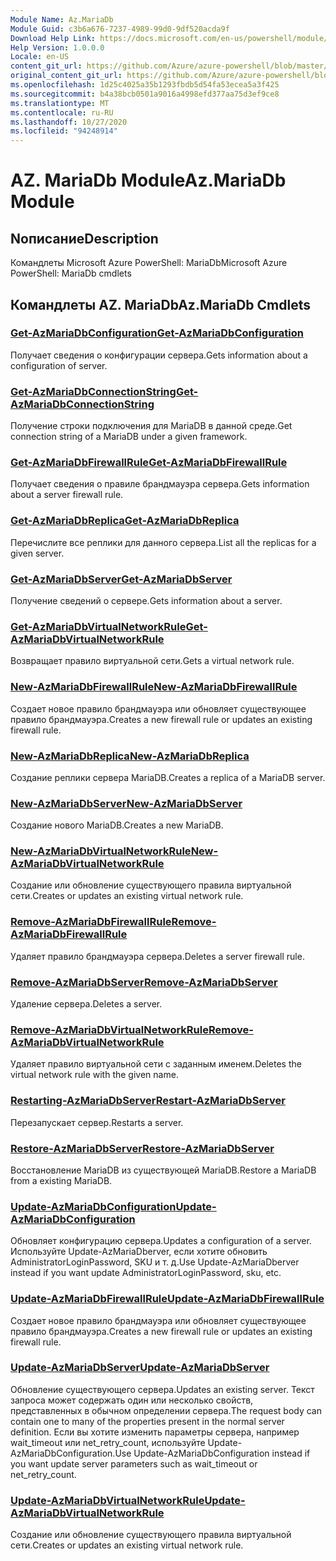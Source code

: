 ```yaml
---
Module Name: Az.MariaDb
Module Guid: c3b6a676-7237-4989-99d0-9df520acda9f
Download Help Link: https://docs.microsoft.com/en-us/powershell/module/az.mariadb
Help Version: 1.0.0.0
Locale: en-US
content_git_url: https://github.com/Azure/azure-powershell/blob/master/src/MariaDb/help/Az.MariaDb.md
original_content_git_url: https://github.com/Azure/azure-powershell/blob/master/src/MariaDb/help/Az.MariaDb.md
ms.openlocfilehash: 1d25c4025a35b1293fbdb5d54fa53ecea5a3f425
ms.sourcegitcommit: b4a38bcb0501a9016a4998efd377aa75d3ef9ce8
ms.translationtype: MT
ms.contentlocale: ru-RU
ms.lasthandoff: 10/27/2020
ms.locfileid: "94248914"
---
```

# <span data-ttu-id="6354e-101">AZ. MariaDb Module</span><span class="sxs-lookup"><span data-stu-id="6354e-101">Az.MariaDb Module</span></span>
## <span data-ttu-id="6354e-102">Nописание</span><span class="sxs-lookup"><span data-stu-id="6354e-102">Description</span></span>
<span data-ttu-id="6354e-103">Командлеты Microsoft Azure PowerShell: MariaDb</span><span class="sxs-lookup"><span data-stu-id="6354e-103">Microsoft Azure PowerShell: MariaDb cmdlets</span></span>

## <span data-ttu-id="6354e-104">Командлеты AZ. MariaDb</span><span class="sxs-lookup"><span data-stu-id="6354e-104">Az.MariaDb Cmdlets</span></span>
### [<span data-ttu-id="6354e-105">Get-AzMariaDbConfiguration</span><span class="sxs-lookup"><span data-stu-id="6354e-105">Get-AzMariaDbConfiguration</span></span>](Get-AzMariaDbConfiguration.md)
<span data-ttu-id="6354e-106">Получает сведения о конфигурации сервера.</span><span class="sxs-lookup"><span data-stu-id="6354e-106">Gets information about a configuration of server.</span></span>

### [<span data-ttu-id="6354e-107">Get-AzMariaDbConnectionString</span><span class="sxs-lookup"><span data-stu-id="6354e-107">Get-AzMariaDbConnectionString</span></span>](Get-AzMariaDbConnectionString.md)
<span data-ttu-id="6354e-108">Получение строки подключения для MariaDB в данной среде.</span><span class="sxs-lookup"><span data-stu-id="6354e-108">Get connection string of a MariaDB under a given framework.</span></span>

### [<span data-ttu-id="6354e-109">Get-AzMariaDbFirewallRule</span><span class="sxs-lookup"><span data-stu-id="6354e-109">Get-AzMariaDbFirewallRule</span></span>](Get-AzMariaDbFirewallRule.md)
<span data-ttu-id="6354e-110">Получает сведения о правиле брандмауэра сервера.</span><span class="sxs-lookup"><span data-stu-id="6354e-110">Gets information about a server firewall rule.</span></span>

### [<span data-ttu-id="6354e-111">Get-AzMariaDbReplica</span><span class="sxs-lookup"><span data-stu-id="6354e-111">Get-AzMariaDbReplica</span></span>](Get-AzMariaDbReplica.md)
<span data-ttu-id="6354e-112">Перечислите все реплики для данного сервера.</span><span class="sxs-lookup"><span data-stu-id="6354e-112">List all the replicas for a given server.</span></span>

### [<span data-ttu-id="6354e-113">Get-AzMariaDbServer</span><span class="sxs-lookup"><span data-stu-id="6354e-113">Get-AzMariaDbServer</span></span>](Get-AzMariaDbServer.md)
<span data-ttu-id="6354e-114">Получение сведений о сервере.</span><span class="sxs-lookup"><span data-stu-id="6354e-114">Gets information about a server.</span></span>

### [<span data-ttu-id="6354e-115">Get-AzMariaDbVirtualNetworkRule</span><span class="sxs-lookup"><span data-stu-id="6354e-115">Get-AzMariaDbVirtualNetworkRule</span></span>](Get-AzMariaDbVirtualNetworkRule.md)
<span data-ttu-id="6354e-116">Возвращает правило виртуальной сети.</span><span class="sxs-lookup"><span data-stu-id="6354e-116">Gets a virtual network rule.</span></span>

### [<span data-ttu-id="6354e-117">New-AzMariaDbFirewallRule</span><span class="sxs-lookup"><span data-stu-id="6354e-117">New-AzMariaDbFirewallRule</span></span>](New-AzMariaDbFirewallRule.md)
<span data-ttu-id="6354e-118">Создает новое правило брандмауэра или обновляет существующее правило брандмауэра.</span><span class="sxs-lookup"><span data-stu-id="6354e-118">Creates a new firewall rule or updates an existing firewall rule.</span></span>

### [<span data-ttu-id="6354e-119">New-AzMariaDbReplica</span><span class="sxs-lookup"><span data-stu-id="6354e-119">New-AzMariaDbReplica</span></span>](New-AzMariaDbReplica.md)
<span data-ttu-id="6354e-120">Создание реплики сервера MariaDB.</span><span class="sxs-lookup"><span data-stu-id="6354e-120">Creates a replica of a MariaDB server.</span></span>

### [<span data-ttu-id="6354e-121">New-AzMariaDbServer</span><span class="sxs-lookup"><span data-stu-id="6354e-121">New-AzMariaDbServer</span></span>](New-AzMariaDbServer.md)
<span data-ttu-id="6354e-122">Создание нового MariaDB.</span><span class="sxs-lookup"><span data-stu-id="6354e-122">Creates a new MariaDB.</span></span>

### [<span data-ttu-id="6354e-123">New-AzMariaDbVirtualNetworkRule</span><span class="sxs-lookup"><span data-stu-id="6354e-123">New-AzMariaDbVirtualNetworkRule</span></span>](New-AzMariaDbVirtualNetworkRule.md)
<span data-ttu-id="6354e-124">Создание или обновление существующего правила виртуальной сети.</span><span class="sxs-lookup"><span data-stu-id="6354e-124">Creates or updates an existing virtual network rule.</span></span>

### [<span data-ttu-id="6354e-125">Remove-AzMariaDbFirewallRule</span><span class="sxs-lookup"><span data-stu-id="6354e-125">Remove-AzMariaDbFirewallRule</span></span>](Remove-AzMariaDbFirewallRule.md)
<span data-ttu-id="6354e-126">Удаляет правило брандмауэра сервера.</span><span class="sxs-lookup"><span data-stu-id="6354e-126">Deletes a server firewall rule.</span></span>

### [<span data-ttu-id="6354e-127">Remove-AzMariaDbServer</span><span class="sxs-lookup"><span data-stu-id="6354e-127">Remove-AzMariaDbServer</span></span>](Remove-AzMariaDbServer.md)
<span data-ttu-id="6354e-128">Удаление сервера.</span><span class="sxs-lookup"><span data-stu-id="6354e-128">Deletes a server.</span></span>

### [<span data-ttu-id="6354e-129">Remove-AzMariaDbVirtualNetworkRule</span><span class="sxs-lookup"><span data-stu-id="6354e-129">Remove-AzMariaDbVirtualNetworkRule</span></span>](Remove-AzMariaDbVirtualNetworkRule.md)
<span data-ttu-id="6354e-130">Удаляет правило виртуальной сети с заданным именем.</span><span class="sxs-lookup"><span data-stu-id="6354e-130">Deletes the virtual network rule with the given name.</span></span>

### [<span data-ttu-id="6354e-131">Restarting-AzMariaDbServer</span><span class="sxs-lookup"><span data-stu-id="6354e-131">Restart-AzMariaDbServer</span></span>](Restart-AzMariaDbServer.md)
<span data-ttu-id="6354e-132">Перезапускает сервер.</span><span class="sxs-lookup"><span data-stu-id="6354e-132">Restarts a server.</span></span>

### [<span data-ttu-id="6354e-133">Restore-AzMariaDbServer</span><span class="sxs-lookup"><span data-stu-id="6354e-133">Restore-AzMariaDbServer</span></span>](Restore-AzMariaDbServer.md)
<span data-ttu-id="6354e-134">Восстановление MariaDB из существующей MariaDB.</span><span class="sxs-lookup"><span data-stu-id="6354e-134">Restore a MariaDB from a existing MariaDB.</span></span>

### [<span data-ttu-id="6354e-135">Update-AzMariaDbConfiguration</span><span class="sxs-lookup"><span data-stu-id="6354e-135">Update-AzMariaDbConfiguration</span></span>](Update-AzMariaDbConfiguration.md)
<span data-ttu-id="6354e-136">Обновляет конфигурацию сервера.</span><span class="sxs-lookup"><span data-stu-id="6354e-136">Updates a configuration of a server.</span></span>
<span data-ttu-id="6354e-137">Используйте Update-AzMariaDberver, если хотите обновить AdministratorLoginPassword, SKU и т. д.</span><span class="sxs-lookup"><span data-stu-id="6354e-137">Use Update-AzMariaDberver instead if you want update AdministratorLoginPassword, sku, etc.</span></span>

### [<span data-ttu-id="6354e-138">Update-AzMariaDbFirewallRule</span><span class="sxs-lookup"><span data-stu-id="6354e-138">Update-AzMariaDbFirewallRule</span></span>](Update-AzMariaDbFirewallRule.md)
<span data-ttu-id="6354e-139">Создает новое правило брандмауэра или обновляет существующее правило брандмауэра.</span><span class="sxs-lookup"><span data-stu-id="6354e-139">Creates a new firewall rule or updates an existing firewall rule.</span></span>

### [<span data-ttu-id="6354e-140">Update-AzMariaDbServer</span><span class="sxs-lookup"><span data-stu-id="6354e-140">Update-AzMariaDbServer</span></span>](Update-AzMariaDbServer.md)
<span data-ttu-id="6354e-141">Обновление существующего сервера.</span><span class="sxs-lookup"><span data-stu-id="6354e-141">Updates an existing server.</span></span>
<span data-ttu-id="6354e-142">Текст запроса может содержать один или несколько свойств, представленных в обычном определении сервера.</span><span class="sxs-lookup"><span data-stu-id="6354e-142">The request body can contain one to many of the properties present in the normal server definition.</span></span>
<span data-ttu-id="6354e-143">Если вы хотите изменить параметры сервера, например wait_timeout или net_retry_count, используйте Update-AzMariaDbConfiguration.</span><span class="sxs-lookup"><span data-stu-id="6354e-143">Use Update-AzMariaDbConfiguration instead if you want update server parameters such as wait_timeout or net_retry_count.</span></span>

### [<span data-ttu-id="6354e-144">Update-AzMariaDbVirtualNetworkRule</span><span class="sxs-lookup"><span data-stu-id="6354e-144">Update-AzMariaDbVirtualNetworkRule</span></span>](Update-AzMariaDbVirtualNetworkRule.md)
<span data-ttu-id="6354e-145">Создание или обновление существующего правила виртуальной сети.</span><span class="sxs-lookup"><span data-stu-id="6354e-145">Creates or updates an existing virtual network rule.</span></span>

